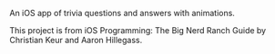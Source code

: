An iOS app of trivia questions and answers with animations.

This project is from iOS Programming: The Big Nerd Ranch Guide by Christian Keur and Aaron Hillegass.
